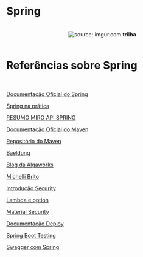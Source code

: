 # Spring 

<br />

<div align="center">
    <img src="https://i.imgur.com/w8tTOuT.png" title="source: imgur.com" /> 
    <strong>trilha</strong>
</div>

<br />

# Referências sobre Spring

<br />

<a href="https://spring.io/" target="_blank">Documentação Oficial do Spring</a>

<a href="https://medium.com/@michel.marciano1984/spring-boot-na-prática-parte-2-eac9bdcab17a/" target="_blank">Spring na prática</a>

<a href="https://miro.com/app/board/o9J_luJbcDA=/" target="_blank">RESUMO MIRO API SPRING</a>

<a href="https://maven.apache.org/" target="_blank">Documentação Oficial do Maven</a>

<a href="https://mvnrepository.com/" target="_blank">Repositório do Maven</a>

<a href="https://www.baeldung.com/" target="_blank">Baeldung</a>

<a href="https://blog.algaworks.com/" target="_blank">Blog da Algaworks</a>

<a href="https://www.michellibrito.com/" target="_blank">Michelli Brito</a>

<a href="https://drive.google.com/file/d/1n2WvBudTR2CPn_2bROy8R-TfrjXQMmNQ/view?usp=sharing/" target="_blank">Introdução Security</a>

<a href="https://docs.google.com/presentation/d/1t68xYR01qVLrG9YWPeEKDH7pDOeMTVMg/edit?usp=sharing&ouid=113579921526533388023&rtpof=true&sd=true/" target="_blank">Lambda e option</a>

<a href="https://drive.google.com/drive/folders/1qnUs-7FckUYdzm_woQYEhNk-q4-JM7J0?usp=sharing/" target="_blank">Material Security</a>

<a href="https://drive.google.com/file/d/1irjv20X818sp_KHggNX6hc800wh8afgV/view?usp=sharing/" target="_blank">Documentação Deploy</a>

<a href="https://drive.google.com/file/d/1nyJSsX0cAhs6sOiZ_IQ83QbN3b62_VPM/view?usp=sharing=/" target="_blank">Spring Boot Testing</a>

<a href="https://drive.google.com/file/d/1N8_ZAFFo9PeEcaSlpLxiKaLSPfZNYW3X/view?usp=sharing/" target="_blank">Swagger com Spring</a>


